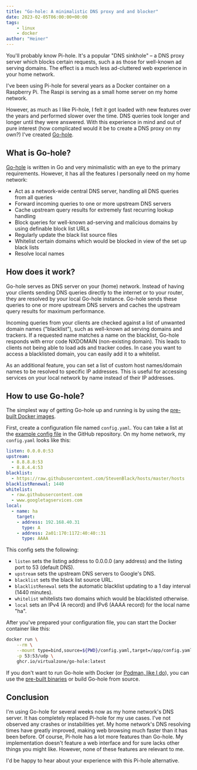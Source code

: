 ```yaml
---
title: "Go-hole: A minimalistic DNS proxy and and blocker"
date: 2023-02-05T06:00:00+00:00
tags:
    - linux
    - docker
author: "Heiner"
---
```


You'll probably know Pi-hole. It's a popular "DNS sinkhole" – a DNS proxy server which blocks certain requests, such a as those for well-known ad serving domains. The effect is a much less ad-cluttered web experience in your home network.

I've been using Pi-hole for several years as a Docker container on a Raspberry Pi. The Raspi is serving as a small home server on my home network.

However, as much as I like Pi-hole, I felt it got loaded with new features over the years and performed slower over the time. DNS queries took longer and longer until they were answered. With this experience in mind and out of pure interest (how complicated would it be to create a DNS proxy on my own?) I've created [Go-hole](https://github.com/virtualzone/go-hole).

## What is Go-hole?
[Go-hole](https://github.com/virtualzone/go-hole) is written in Go and very minimalistic with an eye to the primary requirements. However, it has all the features I personally need on my home network:

* Act as a network-wide central DNS server, handling all DNS queries from all queries
* Forward incoming queries to one or more upstream DNS servers
* Cache upstream query results for extremely fast recurring lookup handling
* Block queries for well-known ad-serving and malicious domains by using definable block list URLs
* Regularly update the black list source files
* Whitelist certain domains which would be blocked in view of the set up black lists
* Resolve local names

## How does it work?
Go-hole serves as DNS server on your (home) network. Instead of having your clients sending DNS queries directly to the internet or to your router, they are resolved by your local Go-hole instance. Go-hole sends these queries to one or more upstream DNS servers and caches the upstream query results for maximum performance.

Incoming queries from your clients are checked against a list of unwanted domain names ("blacklist"), such as well-known ad serving domains and trackers. If a requested name matches a name on the blacklist, Go-hole responds with error code NXDOMAIN (non-existing domain). This leads to clients not being able to load ads and tracker codes. In case you want to access a blacklisted domain, you can easily add it to a whitelist.

As an additional feature, you can set a list of custom host names/domain names to be resolved to specific IP addresses. This is useful for accessing services on your local network by name instead of their IP addresses.

## How to use Go-hole?
The simplest way of getting Go-hole up and running is by using the [pre-built Docker images](https://github.com/virtualzone/go-hole/pkgs/container/go-hole).

First, create a configuration file named ```config.yaml```. You can take a list at the [example config file](https://github.com/virtualzone/go-hole/blob/main/config.yaml) in the GitHub repository. On my home network, my ```config.yaml``` looks like this:

```yaml
listen: 0.0.0.0:53
upstream:
  - 8.8.8.8:53
  - 8.8.4.4:53
blacklist:
  - https://raw.githubusercontent.com/StevenBlack/hosts/master/hosts
blacklistRenewal: 1440
whitelist:
  - raw.githubusercontent.com
  - www.googletagservices.com
local:
  - name: ha
    target:
    - address: 192.168.40.31
      type: A
    - address: 2a01:170:1172:40:40::31
      type: AAAA
```

This config sets the following:

* ```listen``` sets the listing address to 0.0.0.0 (any address) and the listing port to 53 (default DNS).
* ```upstream``` sets the upstream DNS servers to Google's DNS.
* ```blacklist``` sets the black list source URL.
* ```blacklistRenewal``` sets the automatic blacklist updating to a 1 day interval (1440 minutes).
* ```whitelist``` whitelists two domains which would be blacklisted otherwise.
* ```local``` sets an IPv4 (A record) and IPv6 (AAAA record) for the local name "ha".

After you've prepared your configuration file, you can start the Docker container like this:

```bash
docker run \
    --rm \
    --mount type=bind,source=${PWD}/config.yaml,target=/app/config.yaml \
    -p 53:53/udp \
    ghcr.io/virtualzone/go-hole:latest
```

If you don't want to run Go-hole with Docker (or [Podman, like I do](/posts/alpine-podman/)), you can use the [pre-built binaries](https://github.com/virtualzone/go-hole/releases) or build Go-hole from source.

## Conclusion
I'm using Go-hole for several weeks now as my home network's DNS server. It has completely replaced Pi-hole for my use cases. I've not observed any crashes or instabilities yet. My home network's DNS resolving times have greatly improved, making web browsing much faster than it has been before. Of course, Pi-hole has a lot more features than Go-hole. My implementation doesn't feature a web interface and for sure lacks other things you might like. However, none of these features are relevant to me.

I'd be happy to hear about your experience with this Pi-hole alternative.